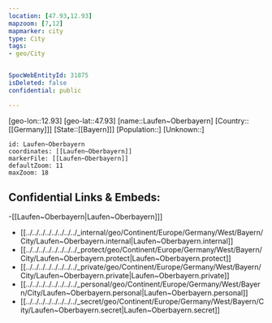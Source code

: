 ```yaml
---
location: [47.93,12.93]
mapzoom: [7,12] 
mapmarker: city 
type: City
tags:
- geo/City


SpocWebEntityId: 31875
isDeleted: false
confidential: public

---
```

[geo-lon::12.93]
[geo-lat::47.93]
[name::Laufen~Oberbayern]
[Country::[[Germany]]]
[State::[[Bayern]]]
[Population::]
[Unknown::]


```leaflet
id: Laufen~Oberbayern
coordinates: [[Laufen~Oberbayern]]
markerFile: [[Laufen~Oberbayern]]
defaultZoom: 11 
maxZoom: 18
```


## Confidential Links & Embeds: 
-[[Laufen~Oberbayern|Laufen~Oberbayern]]] 
- [[../../../../../../../../_internal/geo/Continent/Europe/Germany/West/Bayern/City/Laufen~Oberbayern.internal|Laufen~Oberbayern.internal]] 
- [[../../../../../../../../_protect/geo/Continent/Europe/Germany/West/Bayern/City/Laufen~Oberbayern.protect|Laufen~Oberbayern.protect]] 
- [[../../../../../../../../_private/geo/Continent/Europe/Germany/West/Bayern/City/Laufen~Oberbayern.private|Laufen~Oberbayern.private]] 
- [[../../../../../../../../_personal/geo/Continent/Europe/Germany/West/Bayern/City/Laufen~Oberbayern.personal|Laufen~Oberbayern.personal]] 
- [[../../../../../../../../_secret/geo/Continent/Europe/Germany/West/Bayern/City/Laufen~Oberbayern.secret|Laufen~Oberbayern.secret]] 
